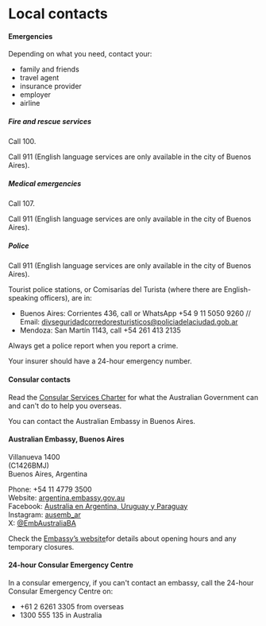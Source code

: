 # Local contacts

#### Emergencies

Depending on what you need, contact your:

* family and friends
* travel agent
* insurance provider
* employer
* airline

##### Fire and rescue services

Call 100.

Call 911 (English language services are only available in the city of Buenos Aires).

##### Medical emergencies

Call 107.

Call 911 (English language services are only available in the city of Buenos Aires).

##### Police

Call 911 (English language services are only available in the city of Buenos Aires).

Tourist police stations, or Comisarías del Turista (where there are English-speaking officers), are in:

* Buenos Aires: Corrientes 436, call or WhatsApp +54 9 11 5050 9260 // Email: [divseguridadcorredoresturisticos@policiadelaciudad.gob.ar](mailto:divseguridadcorredoresturisticos@policiadelaciudad.gob.ar)
* Mendoza: San Martín 1143, call +54 261 413 2135

Always get a police report when you report a crime.

Your insurer should have a 24-hour emergency number.

#### Consular contacts

Read the [Consular Services Charter](/node/46) for what the Australian Government can and can't do to help you overseas.

You can contact the Australian Embassy in Buenos Aires.

#### Australian Embassy, Buenos Aires

Villanueva 1400  
(C1426BMJ)  
Buenos Aires, Argentina

Phone: +54 11 4779 3500  
Website: [argentina.embassy.gov.au](https://argentina.embassy.gov.au/)  
Facebook: [Australia en Argentina, Uruguay y Paraguay](https://www.facebook.com/AustraliaEnArgentinaUruguayYParaguay)  
Instagram: [ausemb\_ar](http://instagram.com/ausemb_ar)  
X: [@EmbAustraliaBA](https://twitter.com/EmbAustraliaBA)

Check the [Embassy’s website](https://argentina.embassy.gov.au/baircastellano/aboutus.html)for details about opening hours and any temporary closures.

#### 24-hour Consular Emergency Centre

In a consular emergency, if you can't contact an embassy, call the 24-hour Consular Emergency Centre on:

* +61 2 6261 3305 from overseas
* 1300 555 135 in Australia